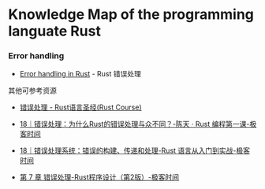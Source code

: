 # Knowledge Map of the programming languate Rust

### Error handling

- [Error handling in Rust](error_handling.md) - Rust 错误处理

其他可参考资源

- [错误处理 - Rust语言圣经(Rust Course)](https://course.rs/advance/errors.html)

- [18｜错误处理：为什么Rust的错误处理与众不同？-陈天 · Rust 编程第一课-极客时间](https://time.geekbang.org/column/article/424002)

- [18｜错误处理系统：错误的构建、传递和处理-Rust 语言从入门到实战-极客时间](https://time.geekbang.org/column/article/729009)

- [第 7 章 错误处理-Rust程序设计（第2版）-极客时间](https://time.geekbang.org/column/article/740806)

